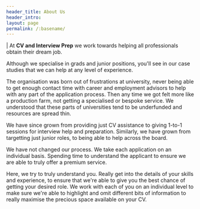 ```yaml
---
header_title: About Us
header_intro: 
layout: page
permalink: /:basename/
---
```

| At **CV and Interview Prep** we work towards helping all professionals obtain their dream job.

Although we specialise in grads and junior positions, you'll see in our case studies that we can help at
any level of experience.

The organisation was born out of frustrations at university, never being able to get enough contact time
with career and employment advisors to help with any part of the application process. Then any time we got
felt more like a production farm, not getting a specialised or bespoke service. 
We understood that these parts of universities tend to be underfunded and resources are spread thin.

We have since grown from providing just CV assistance to giving 1-to-1 sessions for interview help and
preparation. Similarly, we have grown from targetting just junior roles, to being able to help across the 
board.

We have not changed our process. We take each application on an individual basis. Spending time to understand 
the applicant to ensure we are able to truly offer a premium service.

Here, we try to truly understand you. Really get into the details of your skills and experience, to ensure
that we're able to give you the best chance of getting your desired role. We work with each of you on an 
individual level to make sure we're able to highlight and omit different bits of information to really 
maximise the precious space available on your CV.
